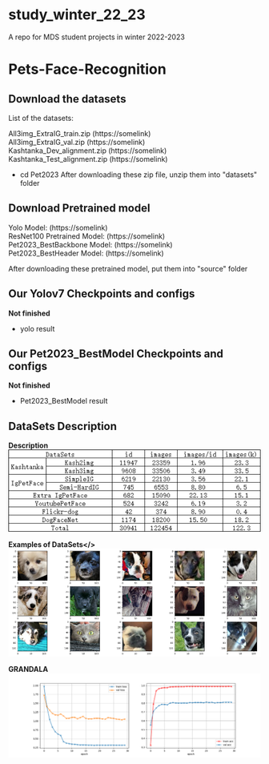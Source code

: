 # study_winter_22_23
A repo for MDS student projects in winter 2022-2023

# Pets-Face-Recognition

## Download the datasets
List of the datasets:

All3img_ExtraIG_train.zip (https://somelink)<br>
All3img_ExtraIG_val.zip (https://somelink)<br>
Kashtanka_Dev_alignment.zip (https://somelink)<br>
Kashtanka_Test_alignment.zip (https://somelink)<br>

- cd Pet2023
After downloading these zip file, unzip them into "datasets" folder

## Download Pretrained model
Yolo Model: (https://somelink)<br>
ResNet100 Pretrained Model: (https://somelink)<br>
Pet2023_BestBackbone Model:  (https://somelink)<br>
Pet2023_BestHeader Model:  (https://somelink)<br>

After downloading these pretrained model, put them into "source" folder

## Our Yolov7 Checkpoints and configs
<b>Not finished</b>
- yolo result

## Our Pet2023_BestModel Checkpoints and configs
<b>Not finished</b>
- Pet2023_BestModel result

## DataSets Description
<b>Description</b>
![alt text](https://github.com/LostPetInitiative/study_winter_22_23/blob/main/demo_image/DataSet.png "Description")

<b>Examples of DataSets</>
![alt text](https://github.com/LostPetInitiative/study_winter_22_23/blob/main/demo_image/examples_of_extraig.png "Examples of DataSets")

<b>GRANDALA</b>
![alt text](https://github.com/LostPetInitiative/study_winter_22_23/blob/main/demo_image/Res_mag_All_Data_del2img_Extra2_replaced_train_log.png "GRANDALA")

